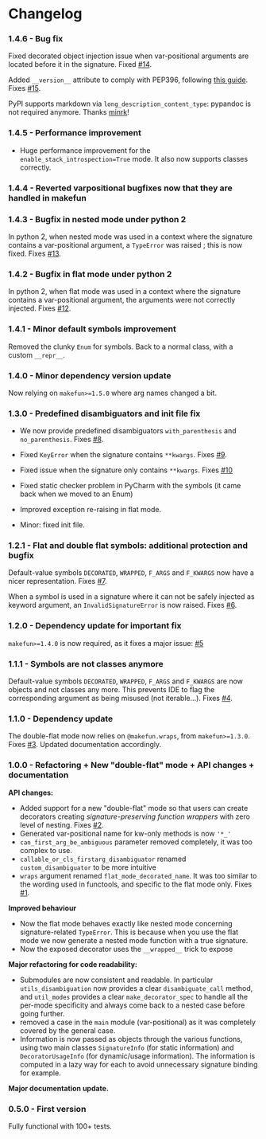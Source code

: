 # Changelog

### 1.4.6 - Bug fix

Fixed decorated object injection issue when var-positional arguments are located before it in the signature. Fixed [#14](https://github.com/smarie/python-decopatch/issues/14).

Added `__version__` attribute to comply with PEP396, following [this guide](https://smarie.github.io/python-getversion/#package-versioning-best-practices). Fixes [#15](https://github.com/smarie/python-decopatch/issues/15).

PyPI supports markdown via `long_description_content_type`: pypandoc is not required anymore. Thanks [minrk](https://github.com/smarie/python-makefun/pull/44)! 

### 1.4.5 - Performance improvement

 * Huge performance improvement for the `enable_stack_introspection=True` mode. It also now supports classes correctly.

### 1.4.4 - Reverted varpositional bugfixes now that they are handled in makefun

### 1.4.3 - Bugfix in nested mode under python 2

In python 2, when nested mode was used in a context where the signature contains a var-positional argument, a `TypeError` was raised ; this is now fixed. Fixes [#13](https://github.com/smarie/python-decopatch/issues/13).

### 1.4.2 - Bugfix in flat mode under python 2

In python 2, when flat mode was used in a context where the signature contains a var-positional argument, the arguments were not correctly injected. Fixes [#12](https://github.com/smarie/python-decopatch/issues/12).

### 1.4.1 - Minor default symbols improvement

Removed the clunky `Enum` for symbols. Back to a normal class, with a custom `__repr__`.

### 1.4.0 - Minor dependency version update

Now relying on `makefun>=1.5.0` where arg names changed a bit.

### 1.3.0 - Predefined disambiguators and init file fix

 - We now provide predefined disambiguators `with_parenthesis` and `no_parenthesis`. Fixes [#8](https://github.com/smarie/python-decopatch/issues/8).

 - Fixed `KeyError` when the signature contains `**kwargs`. Fixes [#9](https://github.com/smarie/python-decopatch/issues/9).

 - Fixed issue when the signature only contains `**kwargs`. Fixes [#10](https://github.com/smarie/python-decopatch/issues/10)

 - Fixed static checker problem in PyCharm with the symbols (it came back when we moved to an Enum)

 - Improved exception re-raising in flat mode.

 - Minor: fixed init file.

### 1.2.1 - Flat and double flat symbols: additional protection and bugfix

Default-value symbols `DECORATED`, `WRAPPED`, `F_ARGS` and `F_KWARGS` now have a nicer representation. Fixes [#7](https://github.com/smarie/python-decopatch/issues/7).

When a symbol is used in a signature where it can not be safely injected as keyword argument, an `InvalidSignatureError` is now raised. Fixes [#6](https://github.com/smarie/python-decopatch/issues/6).

### 1.2.0 - Dependency update for important fix

`makefun>=1.4.0` is now required, as it fixes a major issue: [#5](https://github.com/smarie/python-decopatch/issues/5)

### 1.1.1 - Symbols are not classes anymore

Default-value symbols `DECORATED`, `WRAPPED`, `F_ARGS` and `F_KWARGS` are now objects and not classes any more. This prevents IDE to flag the corresponding argument as being misused (not iterable...). Fixes [#4](https://github.com/smarie/python-decopatch/issues/4).

### 1.1.0 - Dependency update

The double-flat mode now relies on `@makefun.wraps`, from `makefun>=1.3.0`. Fixes [#3](https://github.com/smarie/python-decopatch/issues/3).
Updated documentation accordingly.

### 1.0.0 - Refactoring + New "double-flat" mode + API changes + documentation

**API changes:**

 - Added support for a new "double-flat" mode so that users can create decorators creating *signature-preserving function wrappers* with zero level of nesting. Fixes [#2](https://github.com/smarie/python-decopatch/issues/2).
 - Generated var-positional name for kw-only methods is now `'*_'`
 - `can_first_arg_be_ambiguous` parameter removed completely, it was too complex to use.
 - `callable_or_cls_firstarg_disambiguator` renamed `custom_disambiguator` to be more intuitive
 - `wraps` argument renamed `flat_mode_decorated_name`. It was too similar to the wording used in functools, and specific to the flat mode only. Fixes [#1](https://github.com/smarie/python-decopatch/issues/1).

**Improved behaviour**

 - Now the flat mode behaves exactly like nested mode concerning signature-related `TypeError`. This is because when you use the flat mode we now generate a nested mode function with a true signature.
 - Now the exposed decorator uses the `__wrapped__` trick to expose 

**Major refactoring for code readability:**
 
 - Submodules are now consistent and readable. In particular `utils_disambiguation` now provides a clear `disambiguate_call` method, and `util_modes` provides a clear `make_decorator_spec` to handle all the per-mode specificity and always come back to a nested case before going further.
 - removed a case in the `main` module (var-positional) as it was completely covered by the general case.
 - Information is now passed as objects through the various functions, using two main classes `SignatureInfo` (for static information) and `DecoratorUsageInfo` (for dynamic/usage information). The information is computed in a lazy way for each to avoid unnecessary signature binding for example.

**Major documentation update.**

### 0.5.0 - First version

Fully functional with 100+ tests.
